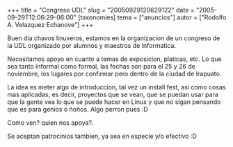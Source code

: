 +++
title = "Congreso UDL"
slug = "20050929120629122"
date = "2005-09-29T12:06:29-06:00"
[taxonomies]
tema = ["anuncios"]
autor = ["Rodolfo A. Velazquez Echanove"]
+++

Buen dia chavos linuxeros, estamos en la organizacion de un congreso de
la UDL organizado por alumnos y maestros de Informatica.

Necesitamos apoyo en cuanto a temas de exposicion, platicas, etc. Lo que
sea tanto informal como formal, las fechas son para el 25 y 26 de
noviembre, los lugares por confirmar pero dentro de la ciudad de
Irapuato.

<!-- more -->
La idea es meter algo de introduccion, tal vez un install fest, asi como
cosas mas aplicadas, es decir, proyectos que se vean, que se puedan usar
para que la gente vea lo que se puede hacer en Linux y que no sigan
pensando que es para genios o ñoños. Algo perron pues :D

Como ven? quien nos apoya?.

Se aceptan patrocinios tambien, ya sea en especie y/o efectivo :D


